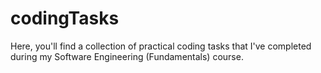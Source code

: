 # codingTasks
Here, you'll find a collection of practical coding tasks that I've completed during my Software Engineering (Fundamentals) course.
